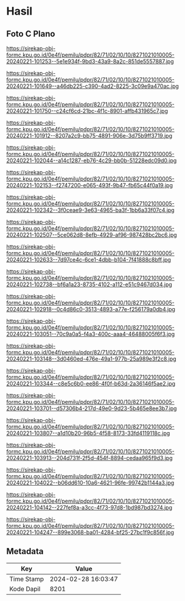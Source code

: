 # Hasil

## Foto C Plano

https://sirekap-obj-formc.kpu.go.id/0e4f/pemilu/pdpr/82/71/02/10/10/8271021010005-20240221-101253--5e1e934f-9bd3-43a9-8a2c-851de5557887.jpg

https://sirekap-obj-formc.kpu.go.id/0e4f/pemilu/pdpr/82/71/02/10/10/8271021010005-20240221-101649--a46db225-c390-4ad2-8225-3c09e9a470ac.jpg

https://sirekap-obj-formc.kpu.go.id/0e4f/pemilu/pdpr/82/71/02/10/10/8271021010005-20240221-101750--c24cf6cd-21bc-4f1c-8901-affb431965c7.jpg

https://sirekap-obj-formc.kpu.go.id/0e4f/pemilu/pdpr/82/71/02/10/10/8271021010005-20240221-101912--8207a2c9-bb75-4891-906e-3d75b9ff3719.jpg

https://sirekap-obj-formc.kpu.go.id/0e4f/pemilu/pdpr/82/71/02/10/10/8271021010005-20240221-102044--a14c1287-eb76-4c29-bb0b-51228edc09d0.jpg

https://sirekap-obj-formc.kpu.go.id/0e4f/pemilu/pdpr/82/71/02/10/10/8271021010005-20240221-102153--f2747200-e065-493f-9b47-fb65c44f0a19.jpg

https://sirekap-obj-formc.kpu.go.id/0e4f/pemilu/pdpr/82/71/02/10/10/8271021010005-20240221-102342--3f0ceae9-3e63-4965-ba3f-1bb6a33f07c4.jpg

https://sirekap-obj-formc.kpu.go.id/0e4f/pemilu/pdpr/82/71/02/10/10/8271021010005-20240221-102507--5ce062d8-8efb-4929-af96-987428bc2bc6.jpg

https://sirekap-obj-formc.kpu.go.id/0e4f/pemilu/pdpr/82/71/02/10/10/8271021010005-20240221-102633--7d97ce4c-6ce1-4dbb-b104-7f41888c8bff.jpg

https://sirekap-obj-formc.kpu.go.id/0e4f/pemilu/pdpr/82/71/02/10/10/8271021010005-20240221-102738--bf6a1a23-8735-4102-a112-e51c9467d034.jpg

https://sirekap-obj-formc.kpu.go.id/0e4f/pemilu/pdpr/82/71/02/10/10/8271021010005-20240221-102918--0c4d86c0-3513-4893-a77e-f256179a0db4.jpg

https://sirekap-obj-formc.kpu.go.id/0e4f/pemilu/pdpr/82/71/02/10/10/8271021010005-20240221-103051--70c9a0a5-f4a3-400c-aaa4-46488005f6f3.jpg

https://sirekap-obj-formc.kpu.go.id/0e4f/pemilu/pdpr/82/71/02/10/10/8271021010005-20240221-103148--3d0460ed-476e-49a1-977b-25a989e3f2c8.jpg

https://sirekap-obj-formc.kpu.go.id/0e4f/pemilu/pdpr/82/71/02/10/10/8271021010005-20240221-103344--c8e5c6b0-ee86-4f0f-b63d-2a36146f5ae2.jpg

https://sirekap-obj-formc.kpu.go.id/0e4f/pemilu/pdpr/82/71/02/10/10/8271021010005-20240221-103701--d57306b4-217d-49e0-9d23-5b465e8ee3b7.jpg

https://sirekap-obj-formc.kpu.go.id/0e4f/pemilu/pdpr/82/71/02/10/10/8271021010005-20240221-103807--a1d10b20-96b5-4f58-8173-33fd4119118c.jpg

https://sirekap-obj-formc.kpu.go.id/0e4f/pemilu/pdpr/82/71/02/10/10/8271021010005-20240221-103913--204d731f-2f5d-454f-8894-cedaa965f9d3.jpg

https://sirekap-obj-formc.kpu.go.id/0e4f/pemilu/pdpr/82/71/02/10/10/8271021010005-20240221-104022--b06dd610-10a6-4621-96fe-99742b1144a3.jpg

https://sirekap-obj-formc.kpu.go.id/0e4f/pemilu/pdpr/82/71/02/10/10/8271021010005-20240221-104142--227fef8a-a3cc-4f73-97d8-1bd987bd3274.jpg

https://sirekap-obj-formc.kpu.go.id/0e4f/pemilu/pdpr/82/71/02/10/10/8271021010005-20240221-104247--899e3068-ba01-4284-bf25-27bc1f9c856f.jpg


## Metadata

| Key        | Value               |
| ---------- | ------------------- |
| Time Stamp | 2024-02-28 16:03:47 |
| Kode Dapil | 8201                |




